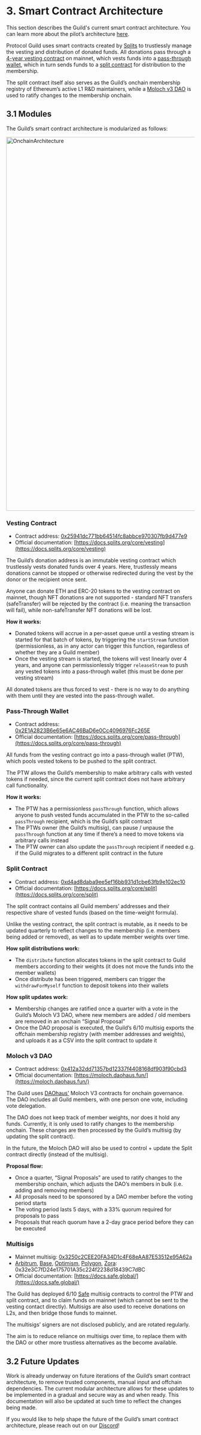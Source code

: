 # 3. Smart Contract Architecture

This section describes the Guild's current smart contract architecture. You can learn more about the pilot’s architecture [here](https://protocol-guild.readthedocs.io/en/latest/06-resources.html#pilot).

Protocol Guild uses smart contracts created by [Splits](https://splits.org/) to trustlessly manage the vesting and distribution of donated funds. All donations pass through a [4-year vesting contract](https://app.splits.org/accounts/0x25941dc771bb64514fc8abbce970307fb9d477e9/) on mainnet, which vests funds into a [pass-through wallet](https://app.splits.org/accounts/0x25941dc771bb64514fc8abbce970307fb9d477e9/), which in turn sends funds to a [split contract](https://app.splits.org/accounts/0xd4ad8daba9ee5ef16bb931d1cbe63fb9e102ec10/) for distribution to the membership.

The split contract itself also serves as the Guild’s onchain membership registry of Ethereum’s active L1 R&D maintainers, while a [Moloch v3 DAO](https://admin.daohaus.club/#/molochv3/0x1/0x412a32dd71357bd12337f4408168df903f90cbd3/members) is used to ratify changes to the membership onchain.

## 3.1 Modules

The Guild’s smart contract architecture is modularized as follows:

<img width="1000" alt="OnchainArchitecture" src="https://github.com/cheeky-gorilla/membership/assets/76262359/66cb927d-6e12-4255-9e9f-04f5d6eb676e">

### Vesting Contract

- Contract address: [0x25941dc771bb64514fc8abbce970307fb9d477e9](https://app.splits.org/accounts/0x25941dc771bb64514fc8abbce970307fb9d477e9/)
- Official documentation: [https://docs.splits.org/core/vesting](https://docs.splits.org/core/vesting)

The Guild’s donation address is an immutable vesting contract which trustlessly vests donated funds over 4 years. Here, trustlessly means donations cannot be stopped or otherwise redirected during the vest by the donor or the recipient once sent.

Anyone can donate ETH and ERC-20 tokens to the vesting contract on mainnet, though NFT donations are not supported - standard NFT transfers (safeTransfer) will be rejected by the contract (i.e. meaning the transaction will fail), while non-safeTransfer NFT donations will be lost.

**How it works:**
- Donated tokens will accrue in a per-asset queue until a vesting stream is started for that batch of tokens, by triggering the `startStream` function (permissionless, as in any actor can trigger this function, regardless of whether they are a Guild member)
- Once the vesting stream is started, the tokens will vest linearly over 4 years, and anyone can permissionlessly trigger `releaseStream` to push any vested tokens into a pass-through wallet (this must be done per vesting stream)

All donated tokens are thus forced to vest - there is no way to do anything with them until they are vested into the pass-through wallet.

### Pass-Through Wallet

- Contract address: [0x2E1A2823B6e65e6AC46BaD6e0Cc4096976Fc265E](https://app.splits.org/accounts/0x2E1A2823B6e65e6AC46BaD6e0Cc4096976Fc265E/?chainId=1)
- Official documentation: [https://docs.splits.org/core/pass-through](https://docs.splits.org/core/pass-through)

All funds from the vesting contract go into a pass-through wallet (PTW), which pools vested tokens to be pushed to the split contract.

The PTW allows the Guild’s membership to make arbitrary calls with vested tokens if needed, since the current split contract does not have arbitrary call functionality.

**How it works:**
- The PTW has a permissionless `passThrough` function, which allows anyone to push vested funds accumulated in the PTW to the so-called `passThrough` recipient, which is the Guild’s split contract
- The PTWs owner (the Guild’s multisig), can pause / unpause the `passThrough` function at any time if there’s a need to move tokens via arbitrary calls instead
- The PTW owner can also update the `passThrough` recipient if needed e.g. if the Guild migrates to a different split contract in the future

### Split Contract

- Contract address: [0xd4ad8daba9ee5ef16bb931d1cbe63fb9e102ec10](https://app.splits.org/accounts/0xd4ad8daba9ee5ef16bb931d1cbe63fb9e102ec10/)
- Official documentation: [https://docs.splits.org/core/split](https://docs.splits.org/core/split)

The split contract contains all Guild members’ addresses and their respective share of vested funds (based on the time-weight formula).

Unlike the vesting contract, the split contract is mutable, as it needs to be updated quarterly to reflect changes to the membership (i.e. members being added or removed), as well as to update member weights over time.

**How split distributions work:**
- The `distribute` function allocates tokens in the split contract to Guild members according to their weights (it does not move the funds into the member wallets)
- Once distribute has been triggered, members can trigger the `withdrawForMyself` function to deposit tokens into their wallets

**How split updates work:**
- Membership changes are ratified once a quarter with a vote in the Guild’s Moloch V3 DAO, where new members are added / old members are removed in an onchain “Signal Proposal”
- Once the DAO proposal is executed, the Guild’s 6/10 multisig exports the offchain membership registry (with member addresses and weights), and uploads it as a CSV into the split contract to update it

### Moloch v3 DAO

- Contract address: [0x412a32dd71357bd12337f4408168df903f90cbd3](https://admin.daohaus.club/#/molochv3/0x1/0x412a32dd71357bd12337f4408168df903f90cbd3/members)
- Official documentation: [https://moloch.daohaus.fun/](https://moloch.daohaus.fun/)

The Guild uses [DAOhaus'](https://daohaus.club/) Moloch V3 contracts for onchain governance. The DAO includes all Guild members, with one person one vote, including vote delegation.

The DAO does not keep track of member weights, nor does it hold any funds. Currently, it is only used to ratify changes to the membership onchain. These changes are then processed by the Guild’s multisig (by updating the split contract).

In the future, the Moloch DAO will also be used to control + update the Split contract directly (instead of the multisig).

**Proposal flow:**
- Once a quarter, “Signal Proposals” are used to ratify changes to the membership onchain, which adjusts the DAO’s members in bulk (i.e. adding and removing members)
- All proposals need to be sponsored by a DAO member before the voting period starts
- The voting period lasts 5 days, with a 33% quorum required for proposals to pass
- Proposals that reach quorum have a 2-day grace period before they can be executed

### Multisigs

- Mainnet multisig: [0x3250c2CEE20FA34D1c4F68eAA87E53512e95A62a](https://app.safe.global/balances?safe=eth:0x3250c2CEE20FA34D1c4F68eAA87E53512e95A62a)
- [Arbitrum](https://app.safe.global/balances?safe=arb1:0x32e3C7fD24e175701A35c224f2238d18439C7dBC), [Base](https://app.safe.global/balances?safe=base:0x32e3C7fD24e175701A35c224f2238d18439C7dBC), [Optimism](https://app.safe.global/balances?safe=oeth:0x32e3C7fD24e175701A35c224f2238d18439C7dBC), [Polygon](https://app.safe.global/balances?safe=matic:0x32e3C7fD24e175701A35c224f2238d18439C7dBC), [Zora](https://safe.optimism.io/balances?safe=zora:0x32e3C7fD24e175701A35c224f2238d18439C7dBC): 0x32e3C7fD24e175701A35c224f2238d18439C7dBC
- Official documentation: [https://docs.safe.global/](https://docs.safe.global/)

The Guild has deployed 6/10 [Safe](https://safe.global/) multisig contracts to control the PTW and split contract, and to claim funds on mainnet (which cannot be sent to the vesting contact directly). Multisigs are also used to receive donations on L2s, and then bridge those funds to mainnet.

The multisigs’ signers are not disclosed publicly, and are rotated regularly.

The aim is to reduce reliance on multisigs over time, to replace them with the DAO or other more trustless alternatives as the become available.

## 3.2 Future Updates

Work is already underway on future iterations of the Guild’s smart contract architecture, to remove trusted components, manual input and offchain dependencies. The current modular architecture allows for these updates to be implemented in a gradual and secure way as and when ready. This documentation will also be updated at such time to reflect the changes being made.

If you would like to help shape the future of the Guild’s smart contract architecture, please reach out on our [Discord](https://discord.com/invite/HaUhXYsMyC)!
